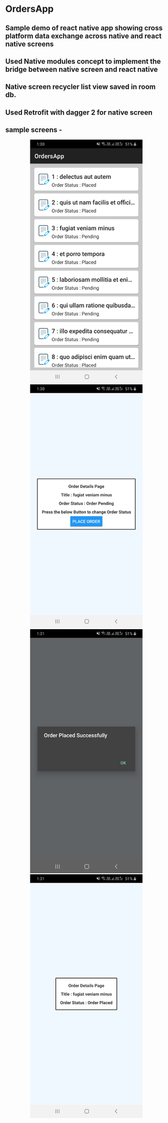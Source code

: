 # OrdersApp
 
## Sample demo of react native app showing cross platform data exchange across native and react native screens
## Used Native modules concept to implement the bridge between native screen and react native 
## Native screen recycler list view saved in room db.
## Used Retrofit with dagger 2 for native screen
## sample screens -
<p align="center">
  <img src="https://github.com/ganesh76/OrdersApp/blob/master/android/screen_1.png" width="350" title="hover text">
  <img src="https://github.com/ganesh76/OrdersApp/blob/master/android/screen_2.png" width="350" alt="accessibility text">
   <img src="https://github.com/ganesh76/OrdersApp/blob/master/android/screen_3.png" width="350" alt="accessibility text">
   <img src="https://github.com/ganesh76/OrdersApp/blob/master/android/screen_4.png" width="350" alt="accessibility text">
</p>
